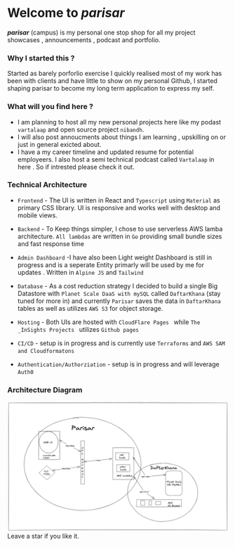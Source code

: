 # Welcome to _**parisar**_

_**parisar**_ (campus) is my personal one stop shop for all my project showcases , announcements , podcast and portfolio.

### Why I started this ?

Started as barely porforlio exercise I quickly realised most of my work has been with clients and have little to show on my personal Github, I started shaping  parisar to become my long term application to express my self.

### What will you find here ?
- I am planning to host all my new personal projects here like my podast `vartalaap` and open source project `nibandh`.
- I will also post annoucments about things I am learning , upskilling on or just in general exicted about.
- I have a my career timeline and updated resume for potential employeers.
I also host a semi technical podcast called
  `Vartalaap` in here .
So if intrested please check it out.


### Technical Architecture
- `Frontend` - The UI is written in React and `Typescript` using `Material` as primary CSS library. UI is responsive and works well with desktop and mobile views.

- `Backend` - To Keep things simpler, I chose to use serverless AWS lamba architecture. `All lambdas` are written in `Go` providing small bundle sizes and fast response time

- `Admin Dashboard` -I have also been Light weight Dashboard is still in progress and is a seperate Entity primarly will be used by me for updates . Written in `Alpine JS` and `Tailwind`

- `Database` - As a cost reduction strategy I decided to build a single Big Datastore with `Planet Scale DaaS with mySQL` called `DaftarKhana` (stay tuned for more in)
and currently `Parisar` saves the data in `DaftarKhana` tables as well as utilizes `AWS S3` for object storage.

- `Hosting` - Both UIs are hosted with `CloudFlare Pages ` while `The _InSights Projects ` utilizes `Github pages`

- `CI/CD` - setup is in progress and is currently use `Terraforms` and `AWS SAM and Cloudformatons`

- `Authentication/Authorziation` - setup is in progress and will leverage `Auth0`


### Architecture Diagram

![Alt text](/assets/fullarch.png)
Leave a star if you like it.

